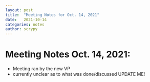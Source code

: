 ```yaml
---
layout: post
title:  "Meeting Notes for Oct. 14, 2021"
date:   2021-10-14
categories: notes
author: scrypy
---
```


# Meeting Notes Oct. 14, 2021:

- Meeting ran by the new VP
- currently unclear as to what was done/discussed UPDATE ME!
